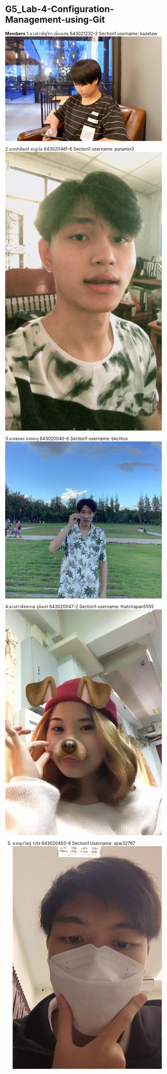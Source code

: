 # G5_Lab-4-Configuration-Management-using-Git
**Members**
1.นางสาวธัญจิรา เมืองแสน 643021232-2 Section1 username: kazetaw
![ta](media/ta.jpg)

2.นายปรมินทร์ คำภูเงิน 643020481-6 Section1 username: paramin3
![paramin](media/paramin.jpg)

3.นายชยพล ทายตะคุ 643020040-6 Section1 username: bkcntux
![me](media/me.jpg)

4.นางสาวธัชพรรณ สุอินทร์ 643020047-2 Section1 username: thatchapan5555
![dog](media/dog.jpg)

5. นายศุภวิชญ์ จำรัส 643020493-9 Section1 Username: spw32767
![suphawit](media/suphawit.jpg)
